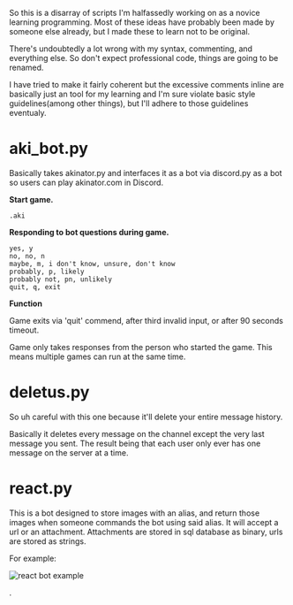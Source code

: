
So this is a disarray of scripts I'm halfassedly working on as a novice learning programming. Most of these ideas have probably been made by someone else already, but I made these to learn not to be original.

There's undoubtedly a lot wrong with my syntax, commenting, and everything else. So don't expect professional code, things are going to be renamed.

I have tried to make it fairly coherent but the excessive comments inline are basically just an tool for my learning and I'm sure violate basic style guidelines(among other things), but I'll adhere to those guidelines eventualy.

# aki_bot.py

Basically takes akinator.py and interfaces it as a bot via discord.py as a bot so users can play akinator.com in Discord.

**Start game.**


```.aki```

**Responding to bot questions during game.**


```
yes, y
no, no, n
maybe, m, i don't know, unsure, don't know
probably, p, likely
probably not, pn, unlikely
quit, q, exit
```


**Function**

Game exits via 'quit' commend, after third invalid input, or after 90 seconds timeout.

Game only takes responses from the person who started the game. This means multiple games can run at the same time.


# deletus.py

So uh careful with this one because it'll delete your entire message history.

Basically it deletes every message on the channel except the very last message you sent. 
The result being that each user only ever has one message on the server at a time.

# react.py


This is a bot designed to store images with an alias, and return those images when someone commands the bot using said alias.
 It will accept a url or an attachment. Attachments are stored in sql database as binary, urls are stored as strings.
 
 For example:

![react bot example](https://cdn.discordapp.com/attachments/671999623459504138/675235631105966100/gifbot_explain.png)




.  

